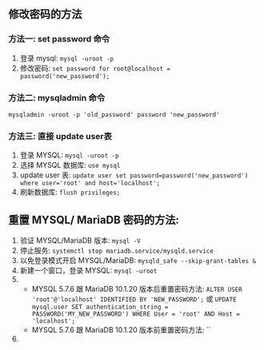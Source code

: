 ## 修改密码的方法
### 方法一: set password 命令
1. 登录 mysql: `mysql -uroot -p`
2. 修改密码: `set password for root@localhost = password('new_password');`

### 方法二: mysqladmin 命令
`mysqladmin -uroot -p 'old_password' password 'new_password'`

### 方法三: 直接 update user表
1. 登录 MYSQL: `mysql -uroot -p`
2. 选择 MYSQL 数据库: `use mysql`
3. update user 表: `update user set password=password('new_password') where user='root' and host='localhost';`
4. 刷新数据库: `flush privileges;`

## 重置 MYSQL/ MariaDB 密码的方法:
1. 验证 MYSQL/MariaDB 版本: `mysql -V`
2. 停止服务: `systemctl stop mariadb.service/mysqld.service`
3. 以免登录模式开启 MYSQL/MariaDB: `mysqld_safe --skip-grant-tables &`
4. 新建一个窗口，登录 MYSQL: `mysql -uroot`
5. * MYSQL 5.7.6 跟 MariaDB 10.1.20 版本后重置密码方法: `ALTER USER 'root'@'localhost' IDENTIFIED BY 'NEW_PASSWORD';` 或 `UPDATE mysql.user SET authentication_string = PASSWORD('MY_NEW_PASSWORD') WHERE User = 'root' AND Host = 'localhost';`
   * MYSQL 5.7.6 跟 MariaDB 10.1.20 版本前重置密码方法: ``
6. 